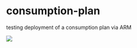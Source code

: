 # consumption-plan
testing deployment of a consumption plan via ARM

<a href="https://portal.azure.com/#create/Microsoft.Template/uri/https%3A%2F%2Fraw.githubusercontent.com%2Fhoffmanic%2Fazure-quickstart-templates%2Fusing-props%2Fazuredeploy.json" target="_blank">
    <img src="http://azuredeploy.net/deploybutton.png"/>
</a>
